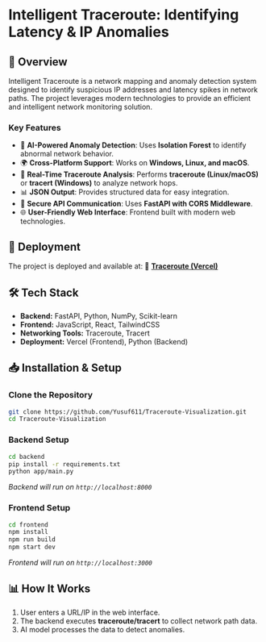 # Intelligent Traceroute: Identifying Latency & IP Anomalies


## 📌 Overview
Intelligent Traceroute is a network mapping and anomaly detection system designed to identify suspicious IP addresses and latency spikes in network paths. The project leverages modern technologies to provide an efficient and intelligent network monitoring solution.

### **Key Features**
- 🚀 **AI-Powered Anomaly Detection**: Uses **Isolation Forest** to identify abnormal network behavior.
- 🌍 **Cross-Platform Support**: Works on **Windows, Linux, and macOS**.
- 🔄 **Real-Time Traceroute Analysis**: Performs **traceroute (Linux/macOS)** or **tracert (Windows)** to analyze network hops.
- 📊 **JSON Output**: Provides structured data for easy integration.
- 🔐 **Secure API Communication**: Uses **FastAPI with CORS Middleware**.
- 🌐 **User-Friendly Web Interface**: Frontend built with modern web technologies.

## 🚀 Deployment
The project is deployed and available at:
🔗 **[Traceroute (Vercel)](https://traceroute.cyberol.codes/)**

## 🛠️ Tech Stack
- **Backend:** FastAPI, Python, NumPy, Scikit-learn
- **Frontend:** JavaScript, React, TailwindCSS
- **Networking Tools:** Traceroute, Tracert
- **Deployment:** Vercel (Frontend), Python (Backend)

## 📥 Installation & Setup
### **Clone the Repository**
```sh
git clone https://github.com/Yusuf611/Traceroute-Visualization.git
cd Traceroute-Visualization
```

### **Backend Setup**
```sh
cd backend
pip install -r requirements.txt
python app/main.py
```
_Backend will run on `http://localhost:8000`_

### **Frontend Setup**
```sh
cd frontend
npm install
npm run build
npm start dev
```
_Frontend will run on `http://localhost:3000`_

## 📊 How It Works
1. User enters a URL/IP in the web interface.
2. The backend executes **traceroute/tracert** to collect network path data.
3. AI model processes the data to detect anomalies.
